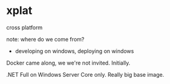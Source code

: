 # xplat
cross platform

note: 
where do we come from?
* developing on windows, deploying on windows

Docker came along, we we're not invited. Initially.

.NET Full on Windows Server Core only. Really big base image.


